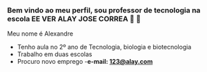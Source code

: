 ### **Bem vindo ao meu perfil, sou professor de tecnologia na escola EE VER ALAY JOSE CORREA** 🥇 👋

Meu nome é Alexandre

- Tenho aula no 2º ano de Tecnologia, biologia e biotecnologia
- Trabalho em duas escolas
- Procuro novo emprego
-**e-mail: 123@alay.com**
